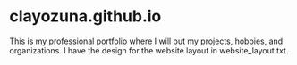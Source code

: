 # clayozuna.github.io 
This is my professional portfolio where I will put my projects, hobbies, 
and organizations. I have the design for the website layout in 
website_layout.txt.
